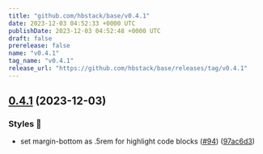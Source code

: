 ```yaml
---
title: "github.com/hbstack/base/v0.4.1"
date: 2023-12-03 04:52:33 +0000 UTC
publishDate: 2023-12-03 04:52:48 +0000 UTC
draft: false
prerelease: false
name: "v0.4.1"
tag_name: "v0.4.1"
release_url: "https://github.com/hbstack/base/releases/tag/v0.4.1"
---
```


## [0.4.1](https://github.com/hbstack/base/compare/v0.4.0...v0.4.1) (2023-12-03)


### Styles 🎨

* set margin-bottom as .5rem for highlight code blocks ([#94](https://github.com/hbstack/base/issues/94)) ([97ac6d3](https://github.com/hbstack/base/commit/97ac6d3715d702b6f50f2d1178092d7f5912ee02))
